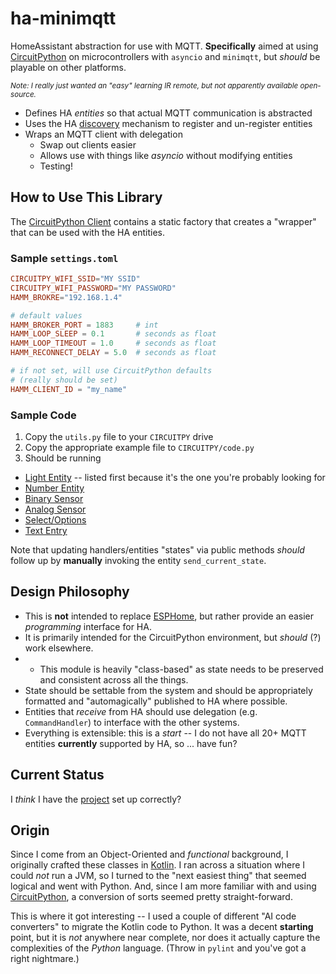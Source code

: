 # ha-minimqtt
HomeAssistant abstraction for use with MQTT. **Specifically** aimed at using [CircuitPython](https://learn.adafruit.com/welcome-to-circuitpython) on microcontrollers with `asyncio` and `minimqtt`, but _should_ be playable on other platforms.

<sup>_Note: I really just wanted an "easy" learning IR remote, but not apparently available open-source._</sup>

* Defines HA _entities_ so that actual MQTT communication is abstracted
* Uses the HA [discovery](https://www.home-assistant.io/integrations/mqtt/#mqtt-discovery) mechanism to register and un-register entities
* Wraps an MQTT client with delegation
  * Swap out clients easier
  * Allows use with things like _asyncio_ without modifying entities
  * Testing!

## How to Use This Library

The [CircuitPython Client](src/ha_minimqtt/cp_mqtt.py) contains a static factory that creates a "wrapper" that can be used with the HA entities.

### Sample `settings.toml`
```toml
CIRCUITPY_WIFI_SSID="MY SSID"
CIRCUITPY_WIFI_PASSWORD="MY PASSWORD"
HAMM_BROKRE="192.168.1.4"

# default values
HAMM_BROKER_PORT = 1883     # int
HAMM_LOOP_SLEEP = 0.1       # seconds as float
HAMM_LOOP_TIMEOUT = 1.0     # seconds as float
HAMM_RECONNECT_DELAY = 5.0  # seconds as float

# if not set, will use CircuitPython defaults
# (really should be set)
HAMM_CLIENT_ID = "my_name"
```
### Sample Code
1. Copy the `utils.py` file to your `CIRCUITPY` drive
2. Copy the appropriate example file to `CIRCUITPY/code.py`
3. Should be running

* [Light Entity](examples/neopixel_light.py) -- listed first because it's the one you're probably looking for
* [Number Entity](examples/simple_number.py)
* [Binary Sensor](examples/esp_button.py)
* [Analog Sensor](examples/analog_tof.py)
* [Select/Options](examples/select_logger.py)
* [Text Entry](examples/text_me.py)

Note that updating handlers/entities "states" via public methods _should_ follow up by **manually** invoking the entity `send_current_state`.

## Design Philosophy

* This is **not** intended to replace [ESPHome](https://esphome.io/), but rather provide an easier _programming_ interface for HA.
* It is primarily intended for the CircuitPython environment, but _should_ (?) work elsewhere.
* * This module is heavily "class-based" as state needs to be preserved and consistent across all the things.
* State should be settable from the system and should be appropriately formatted and "automagically" published to HA where possible.
* Entities that _receive_ from HA should use delegation (e.g. `CommandHandler`) to interface with the other systems.
* Everything is extensible: this is a _start_ -- I do not have all 20+ MQTT entities **currently** supported by HA, so ... have fun?

## Current Status
I _think_ I have the [project](https://github.com/users/EAGrahamJr/projects/3) set up correctly?

## Origin
Since I come from an Object-Oriented and _functional_ background, I originally crafted these classes in [Kotlin](EAGrahamJr/kobots-parts). I ran across a situation where I could _not_ run a JVM, so I turned to the "next easiest thing" that seemed logical and went with Python. And, since I am more familiar with and using [CircuitPython](https://learn.adafruit.com/welcome-to-circuitpython), a conversion of sorts seemed pretty straight-forward.

This is where it got interesting -- I used a couple of different "AI code converters" to migrate the Kotlin code to Python. It was a decent **starting** point, but it is _not_ anywhere near complete, nor does it actually capture the complexities of the _Python_ language. (Throw in `pylint` and you've got a right nightmare.)
